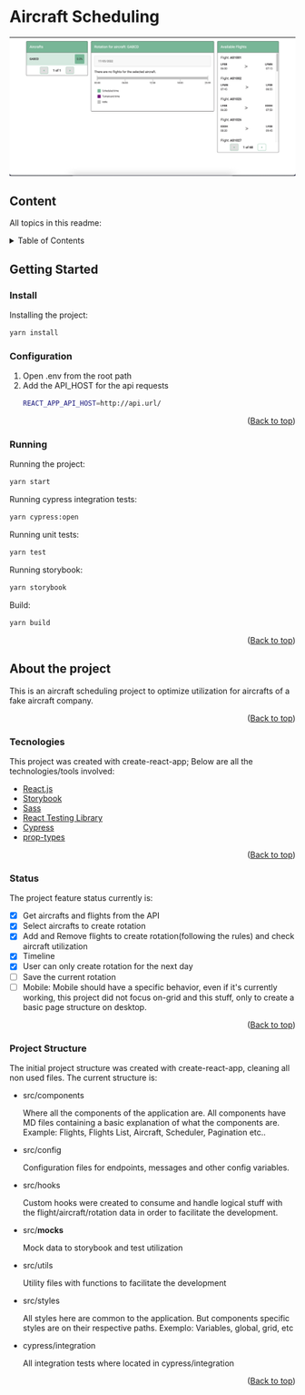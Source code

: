 # Aircraft Scheduling

![image description](public/app.png)

## Content

All topics in this readme:

<details>
  <summary>Table of Contents</summary>
  <ol>
    <li>
      <a href="#start">Getting Start</a>
      <ul>
        <li><a href="#instalação">Installation:</a></li>
        <li><a href="#configuration">Configuration:</a></li>
        <li><a href="#starting">Running:</a></li>
      </ul>
    </li>
    <li>
      <a href="#sobre-o-projeto">About the project</a>
      <ul>
        <li><a href="#technologies">Technologies:</a></li>
        <li><a href="#status">Status:</a></li>
        <li><a href="#structure">Project Structure:</a></li>
      </ul>
    </li>
  </ol>
</details>



## Getting Started

### Install

Installing the project:

```sh
yarn install
```

### Configuration

1. Open .env from the root path
2. Add the API_HOST for the api requests
   ```sh
   REACT_APP_API_HOST=http://api.url/
   ```
   <p align="right">(<a href="#aircraft-scheduling">Back to top</a>)</p>

### Running

Running the project:

```sh
yarn start
```

Running cypress integration tests:

```sh
yarn cypress:open
```

Running unit tests:

```sh
yarn test
```

Running storybook:

```sh
yarn storybook
```

Build:

```sh
yarn build
```

<p align="right">(<a href="#aircraft-scheduling">Back to top</a>)</p>

<!-- ABOUT THE PROJECT -->

## About the project

This is an aircraft scheduling project to optimize utilization for aircrafts of a fake aircraft company.

<p align="right">(<a href="#aircraft-scheduling">Back to top</a>)</p>

### Tecnologies

This project was created with create-react-app; Below are all the technologies/tools involved:

- [React.js](https://reactjs.org/)
- [Storybook](https://storybook.js.org/)
- [Sass](https://github.com/sass/node-sass)
- [React Testing Library](https://testing-library.com/docs/react-testing-library/intro/)
- [Cypress](https://github.com/cypress-io/cypress)
- [prop-types](https://reactjs.org/docs/typechecking-with-proptypes.html)

<p align="right">(<a href="#aircraft-scheduling">Back to top</a>)</p>

### Status

The project feature status currently is:

- [x] Get aircrafts and flights from the API
- [x] Select aircrafts to create rotation
- [x] Add and Remove flights to create rotation(following the rules) and check aircraft utilization
- [x] Timeline
- [x] User can only create rotation for the next day
- [ ] Save the current rotation
- [ ] Mobile: Mobile should have a specific behavior, even if it's currently working, this project did not focus on-grid and this stuff, only to create a basic page structure on desktop.

<p align="right">(<a href="#aircraft-scheduling">Back to top</a>)</p>

### Project Structure

The initial project structure was created with create-react-app, cleaning all non used files. The current structure is:

- src/components

  Where all the components of the application are. All components have MD files containing a basic explanation of what the components are. Example: Flights, Flights List, Aircraft, Scheduler, Pagination etc..

- src/config

  Configuration files for endpoints, messages and other config variables.

- src/hooks

  Custom hooks were created to consume and handle logical stuff with the flight/aircraft/rotation data in order to facilitate the development.

- src/**mocks**

  Mock data to storybook and test utilization

- src/utils

  Utility files with functions to facilitate the development

- src/styles

  All styles here are common to the application. But components specific styles are on their respective paths.
  Exemplo: Variables, global, grid, etc

- cypress/integration

  All integration tests where located in cypress/integration

<p align="right">(<a href="#aircraft-scheduling">Back to top</a>)</p>
